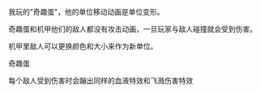 我玩的"奇趣蛋"，他的单位移动动画是单位变形。

奇趣蛋和机甲他们的敌人都没有攻击动画，一旦玩家与敌人碰撞就会受到伤害。

机甲里敌人可以更换颜色和大小来作为新单位。



奇趣蛋

每个敌人受到伤害时会蹦出同样的血液特效和飞溅伤害特效
